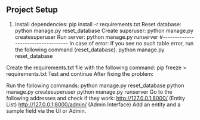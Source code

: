 ## Project Setup
1. Install dependencies:
pip install -r requirements.txt
Reset database:
python manage.py reset_database
Create superuser:
python manage.py createsuperuser
Run server:
python manage.py runserver
#-----------------------------------
In case of error:
If you see no such table error, run the following command (reset_database).
python manage.py reset_database

Create the requirements.txt file with the following command:
pip freeze > requirements.txt
Test and continue
After fixing the problem:

Run the following commands:
python manage.py reset_database
python manage.py createsuperuser
python manage.py runserver
Go to the following addresses and check if they work:
http://127.0.0.1:8000/ (Entity List)
http://127.0.0.1:8000/admin/ (Admin Interface)
Add an entity and a sample field via the UI or Admin.